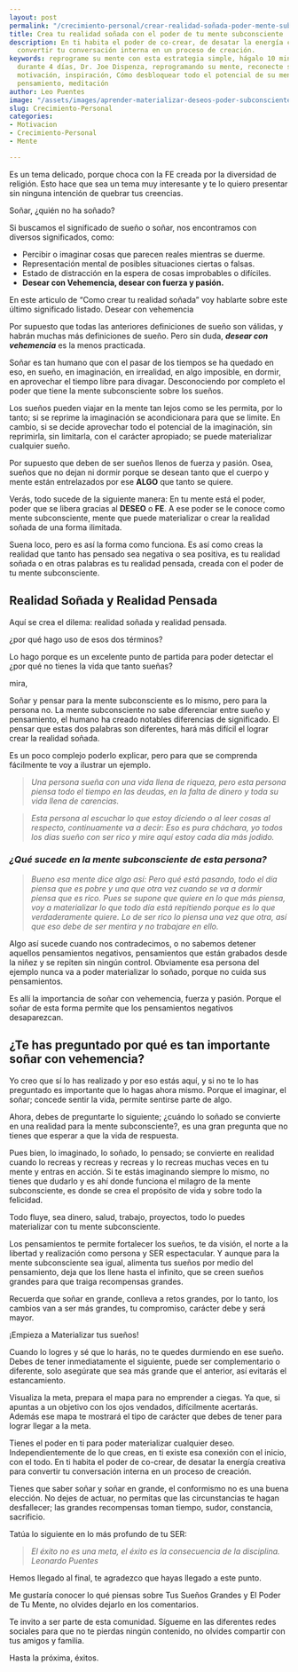```yaml
---
layout: post
permalink: "/crecimiento-personal/crear-realidad-soñada-poder-mente-subconsciente.html"
title: Crea tu realidad soñada con el poder de tu mente subconsciente
description: En ti habita el poder de co-crear, de desatar la energía creativa para
  convertir tu conversación interna en un proceso de creación.
keywords: reprograme su mente con esta estrategia simple, hágalo 10 minutos al día
  durante 4 días, Dr. Joe Dispenza, reprogramando su mente, reconecte su cerebro,
  motivación, inspiración, Cómo desbloquear todo el potencial de su mente, poder de
  pensamiento, meditación
author: Leo Puentes
image: "/assets/images/aprender-materializar-deseos-poder-subconsciente.webp"
slug: Crecimiento-Personal
categories:
- Motivacion
- Crecimiento-Personal
- Mente

---
```

Es un tema delicado, porque choca con la FE creada por la diversidad de religión. Esto hace que sea un tema muy interesante y te lo quiero presentar sin ninguna intención de quebrar tus creencias.

Soñar, ¿quién no ha soñado?

Si buscamos el significado de sueño o soñar, nos encontramos con diversos significados, como:

* Percibir o imaginar cosas que parecen reales mientras se duerme.
* Representación mental de posibles situaciones ciertas o falsas.
* Estado de distracción en la espera de cosas improbables o difíciles.
* **Desear con Vehemencia, desear con fuerza y pasión.**

En este articulo de “Como crear tu realidad soñada” voy hablarte sobre este último significado listado. Desear con vehemencia

Por supuesto que todas las anteriores definiciones de sueño son válidas, y habrán muchas más definiciones de sueño. Pero sin duda, **_desear con vehemencia_** es la menos practicada.

Soñar es tan humano que con el pasar de los tiempos se ha quedado en eso, en sueño, en imaginación, en irrealidad, en algo imposible, en dormir, en aprovechar el tiempo libre para divagar. Desconociendo por completo el poder que tiene la mente subconsciente sobre los sueños.

Los sueños pueden viajar en la mente tan lejos como se les permita, por lo tanto; si se reprime la imaginación se acondicionara para que se limite. En cambio, si se decide aprovechar todo el potencial de la imaginación, sin reprimirla, sin limitarla, con el carácter apropiado; se puede materializar cualquier sueño.

Por supuesto que deben de ser sueños llenos de fuerza y pasión. Osea, sueños que no dejan ni dormir porque se desean tanto que el cuerpo y mente están entrelazados por ese **ALGO** que tanto se quiere.

Verás, todo sucede de la siguiente manera: En tu mente está el poder, poder que se libera gracias al **DESEO** o **FE**. A ese poder se le conoce como mente subconsciente, mente que puede materializar o crear la realidad soñada de una forma ilimitada.

Suena loco, pero es así la forma como funciona. Es así como creas la realidad que tanto has pensado sea negativa o sea positiva, es tu realidad soñada o en otras palabras es tu realidad pensada, creada con el poder de tu mente subconsciente.

## **Realidad Soñada y Realidad Pensada**

Aquí se crea el dilema: realidad soñada y realidad pensada.

¿por qué hago uso de esos dos términos?

Lo hago porque es un excelente punto de partida para poder detectar el ¿por qué no tienes la vida que tanto sueñas?

mira,

Soñar y pensar para la mente subconsciente es lo mismo, pero para la persona no. La mente subconsciente no sabe diferenciar entre sueño y pensamiento, el humano ha creado notables diferencias de significado. El pensar que estas dos palabras son diferentes, hará más difícil el lograr crear la realidad soñada.

Es un poco complejo poderlo explicar, pero para que se comprenda fácilmente te voy a ilustrar un ejemplo.

> _Una persona sueña con una vida llena de riqueza, pero esta persona piensa todo el tiempo en las deudas, en la falta de dinero y toda su vida llena de carencias._

> _Esta persona al escuchar lo que estoy diciendo o al leer cosas al respecto, continuamente va a decir: Eso es pura cháchara, yo todos los días sueño con ser rico y mire aquí estoy cada día más jodido._

### _¿Qué sucede en la mente subconsciente de esta persona?_

> _Bueno esa mente dice algo así: Pero qué está pasando, todo el día piensa que es pobre y una que otra vez cuando se va a dormir piensa que es rico. Pues se supone que quiere en lo que más piensa, voy a materializar lo que todo día está repitiendo porque es lo que verdaderamente quiere. Lo de ser rico lo piensa una vez que otra, así que eso debe de ser mentira y no trabajare en ello._

Algo así sucede cuando nos contradecimos, o no sabemos detener aquellos pensamientos negativos, pensamientos que están grabados desde la niñez y se repiten sin ningún control. Obviamente esa persona del ejemplo nunca va a poder materializar lo soñado, porque no cuida sus pensamientos.

Es allí la importancia de soñar con vehemencia, fuerza y pasión. Porque el soñar de esta forma permite que los pensamientos negativos desaparezcan.

## **¿Te has preguntado por qué es tan importante soñar con vehemencia?**

Yo creo que sí lo has realizado y por eso estás aquí, y si no te lo has preguntado es importante que lo hagas ahora mismo. Porque el imaginar, el soñar; concede sentir la vida, permite sentirse parte de algo.

Ahora, debes de preguntarte lo siguiente; ¿cuándo lo soñado se convierte en una realidad para la mente subconsciente?, es una gran pregunta que no tienes que esperar a que la vida de respuesta.

Pues bien, lo imaginado, lo soñado, lo pensado; se convierte en realidad cuando lo recreas y recreas y recreas y lo recreas muchas veces en tu mente y entras en acción. Si te estás imaginando siempre lo mismo, no tienes que dudarlo y es ahí donde funciona el milagro de la mente subconsciente, es donde se crea el propósito de vida y sobre todo la felicidad.

Todo fluye, sea dinero, salud, trabajo, proyectos, todo lo puedes materializar con tu mente subconsciente.

Los pensamientos te permite fortalecer los sueños, te da visión, el norte a la libertad y realización como persona y SER espectacular. Y aunque para la mente subconsciente sea igual, alimenta tus sueños por medio del pensamiento, deja que los llene hasta el infinito, que se creen sueños grandes para que traiga recompensas grandes.

Recuerda que soñar en grande, conlleva a retos grandes, por lo tanto, los cambios van a ser más grandes, tu compromiso, carácter debe y será mayor.

¡Empieza a Materializar tus sueños!

Cuando lo logres y sé que lo harás, no te quedes durmiendo en ese sueño. Debes de tener inmediatamente el siguiente, puede ser complementario o diferente, solo asegúrate que sea más grande que el anterior, así evitarás el estancamiento.

Visualiza la meta, prepara el mapa para no emprender a ciegas. Ya que, si apuntas a un objetivo con los ojos vendados, difícilmente acertarás. Además ese mapa te mostrará el tipo de carácter que debes de tener para lograr llegar a la meta.

Tienes el poder en ti para poder materializar cualquier deseo. Independientemente de lo que creas, en ti existe esa conexión con el inicio, con el todo. En ti habita el poder de co-crear, de desatar la energía creativa para convertir tu conversación interna en un proceso de creación.

Tienes que saber soñar y soñar en grande, el conformismo no es una buena elección. No dejes de actuar, no permitas que las circunstancias te hagan desfallecer; las grandes recompensas toman tiempo, sudor, constancia, sacrificio.

Tatúa lo siguiente en lo más profundo de tu SER:

> _El éxito no es una meta, el éxito es la consecuencia de la disciplina. Leonardo Puentes_

Hemos llegado al final, te agradezco que hayas llegado a este punto.

Me gustaría conocer lo qué piensas sobre Tus Sueños Grandes y El Poder de Tu Mente, no olvides dejarlo en los comentarios.

Te invito a ser parte de esta comunidad. Sígueme en las diferentes redes sociales para que no te pierdas ningún contenido, no olvides compartir con tus amigos y familia.

Hasta la próxima, éxitos.